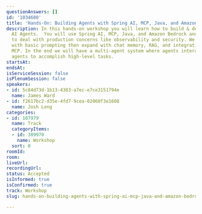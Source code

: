 ```yaml
---
questionAnswers: []
id: '1034680'
title: 'Hands-On: Building Agents with Spring AI, MCP, Java, and Amazon Bedrock'
description: In this hands-on workshop you will learn how to build & deploy production-ready
  AI Agents.  You will use Spring AI, MCP, Java, and Amazon Bedrock and learn how
  to deal with production concerns like observability and security. We will start
  with basic prompting then expand with chat memory, RAG, and integration through
  MCP. In the end we will have a multi-agent system where agents interact with other
  agents to accomplish high-level tasks.
startsAt:
endsAt:
isServiceSession: false
isPlenumSession: false
speakers:
- id: 5c84d73d-1b13-4383-a7ec-e7ce3151794e
  name: James Ward
- id: f2617bc2-d35e-4fd7-9cea-02060f3e1608
  name: Josh Long
categories:
- id: 107979
  name: Track
  categoryItems:
  - id: 389970
    name: Workshop
  sort: 0
roomId:
room:
liveUrl:
recordingUrl:
status: Accepted
isInformed: true
isConfirmed: true
track: Workshop
slug: hands-on-building-agents-with-spring-ai-mcp-java-and-amazon-bedrock

---
```

